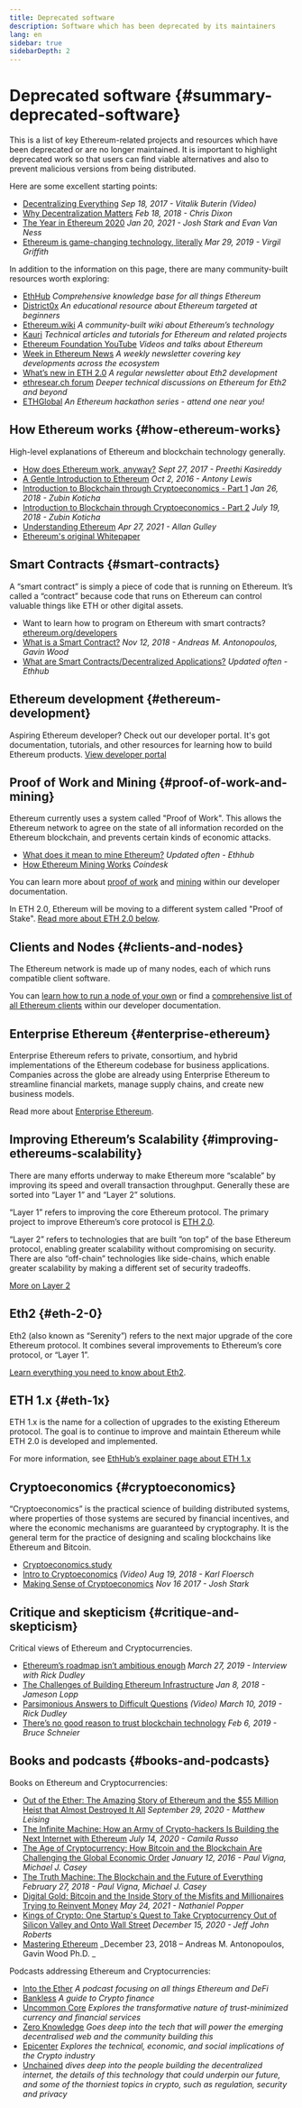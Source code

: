 ```yaml
---
title: Deprecated software
description: Software which has been deprecated by its maintainers
lang: en
sidebar: true
sidebarDepth: 2
---
```


# Deprecated software {#summary-deprecated-software}

This is a list of key Ethereum-related projects and resources which have been deprecated or are no longer maintained. It is important to highlight deprecated work so that users can find viable alternatives and also to prevent malicious versions from being distributed.

Here are some excellent starting points:

- [Decentralizing Everything](https://www.youtube.com/watch?v=WSN5BaCzsbo&feature=youtu.be) _Sep 18, 2017 - Vitalik Buterin (Video)_
- [Why Decentralization Matters](https://medium.com/s/story/why-decentralization-matters-5e3f79f7638e) _Feb 18, 2018 - Chris Dixon_
- [The Year in Ethereum 2020](https://jjmstark.medium.com/the-year-in-ethereum-2020-98123e5f160d) _Jan 20, 2021 - Josh Stark and Evan Van Ness_
- [Ethereum is game-changing technology, literally](https://medium.com/@virgilgr/ethereum-is-game-changing-technology-literally-d67e01a01cf8) _Mar 29, 2019 - Virgil Griffith_

In addition to the information on this page, there are many community-built resources worth exploring:

- [EthHub](https://docs.ethhub.io) _Comprehensive knowledge base for all things Ethereum_
- [District0x](https://education.district0x.io/general-topics/understanding-ethereum/) _An educational resource about Ethereum targeted at beginners_
- [Ethereum.wiki](https://eth.wiki) _A community-built wiki about Ethereum’s technology_
- [Kauri](https://kauri.io) _Technical articles and tutorials for Ethereum and related projects_
- [Ethereum Foundation YouTube](https://www.youtube.com/channel/UCNOfzGXD_C9YMYmnefmPH0g) _Videos and talks about Ethereum_
- [Week in Ethereum News](https://weekinethereumnews.com/) _A weekly newsletter covering key developments across the ecosystem_
- [What’s new in ETH 2.0](https://eth2.news) _A regular newsletter about Eth2 development_
- [ethresear.ch forum](https://ethresear.ch/) _Deeper technical discussions on Ethereum for Eth2 and beyond_
- [ETHGlobal](https://ethglobal.co) _An Ethereum hackathon series - attend one near you!_

## How Ethereum works {#how-ethereum-works}

High-level explanations of Ethereum and blockchain technology generally.

- [How does Ethereum work, anyway?](https://medium.com/@preethikasireddy/how-does-ethereum-work-anyway-22d1df506369) _Sept 27, 2017 - Preethi Kasireddy_
- [A Gentle Introduction to Ethereum](https://bitsonblocks.net/2016/10/02/gentle-introduction-ethereum/) _Oct 2, 2016 - Antony Lewis_
- [Introduction to Blockchain through Cryptoeconomics - Part 1](https://medium.com/blockchain-at-berkeley/introduction-to-blockchain-through-cryptoeconomics-part-1-bitcoin-369f245067f9) _Jan 26, 2018 - Zubin Koticha_
- [Introduction to Blockchain through Cryptoeconomics - Part 2](https://medium.com/mechanism-labs/introduction-to-bitcoin-through-cryptoeconomics-part-2-proof-of-work-and-nakamoto-consensus-1252f6a6c012) _July 19, 2018 - Zubin Koticha_
- [Understanding Ethereum](https://allan-gulley.medium.com/understanding-ethereum-819c2096b613?sk=c89f3aa5a4fd8b5fa0dae3042a3fa011) _Apr 27, 2021 - Allan Gulley_
- [Ethereum's original Whitepaper](/whitepaper/)

## Smart Contracts {#smart-contracts}

A “smart contract” is simply a piece of code that is running on Ethereum. It’s called a “contract” because code that runs on Ethereum can control valuable things like ETH or other digital assets.

- Want to learn how to program on Ethereum with smart contracts? [ethereum.org/developers](/developers/)
- [What is a Smart Contract?](https://github.com/ethereumbook/ethereumbook/blob/develop/07smart-contracts-solidity.asciidoc#what-is-a-smart-contract) _Nov 12, 2018 - Andreas M. Antonopoulos, Gavin Wood_
- [What are Smart Contracts/Decentralized Applications?](https://docs.ethhub.io/ethereum-basics/what-is-ethereum/#what-are-smart-contracts-and-decentralized-applications) _Updated often - Ethhub_

## Ethereum development {#ethereum-development}

Aspiring Ethereum developer? Check out our developer portal. It's got documentation, tutorials, and other resources for learning how to build Ethereum products. [View developer portal](/developers/learning-tools/)

## Proof of Work and Mining {#proof-of-work-and-mining}

Ethereum currently uses a system called "Proof of Work". This allows the Ethereum network to agree on the state of all information recorded on the Ethereum blockchain, and prevents certain kinds of economic attacks.

- [What does it mean to mine Ethereum?](https://docs.ethhub.io/using-ethereum/mining/) _Updated often - Ethhub_
- [How Ethereum Mining Works](https://www.coindesk.com/information/ethereum-mining-works) _Coindesk_

You can learn more about [proof of work](/developers/docs/consensus-mechanisms/pow/) and [mining](/developers/docs/consensus-mechanisms/pow/mining/) within our developer documentation.

In ETH 2.0, Ethereum will be moving to a different system called "Proof of Stake". [Read more about ETH 2.0 below](#eth-2-0).

## Clients and Nodes {#clients-and-nodes}

The Ethereum network is made up of many nodes, each of which runs compatible client software.

You can [learn how to run a node of your own](/developers/docs/nodes-and-clients/#running-your-own-node) or find a [comprehensive list of all Ethereum clients](/developers/docs/nodes-and-clients/#clients) within our developer documentation.

## Enterprise Ethereum {#enterprise-ethereum}

Enterprise Ethereum refers to private, consortium, and hybrid implementations of the Ethereum codebase for business applications. Companies across the globe are already using Enterprise Ethereum to streamline financial markets, manage supply chains, and create new business models.

Read more about [Enterprise Ethereum](/enterprise/).

## Improving Ethereum’s Scalability {#improving-ethereums-scalability}

There are many efforts underway to make Ethereum more “scalable” by improving its speed and overall transaction throughput. Generally these are sorted into “Layer 1” and “Layer 2” solutions.

“Layer 1” refers to improving the core Ethereum protocol. The primary project to improve Ethereum’s core protocol is [ETH 2.0](#eth-2-0).

“Layer 2” refers to technologies that are built “on top” of the base Ethereum protocol, enabling greater scalability without compromising on security. There are also “off-chain” technologies like side-chains, which enable greater scalability by making a different set of security tradeoffs.

[More on Layer 2](/developers/docs/scaling/layer-2-rollups/)

## Eth2 {#eth-2-0}

Eth2 (also known as “Serenity”) refers to the next major upgrade of the core Ethereum protocol. It combines several improvements to Ethereum’s core protocol, or “Layer 1”.

[Learn everything you need to know about Eth2](/eth2/).

## ETH 1.x {#eth-1x}

ETH 1.x is the name for a collection of upgrades to the existing Ethereum protocol. The goal is to continue to improve and maintain Ethereum while ETH 2.0 is developed and implemented.

For more information, see [EthHub’s explainer page about ETH 1.x](https://docs.ethhub.io/ethereum-roadmap/ethereum-1.x/)

## Cryptoeconomics {#cryptoeconomics}

“Cryptoeconomics” is the practical science of building distributed systems, where properties of those systems are secured by financial incentives, and where the economic mechanisms are guaranteed by cryptography. It is the general term for the practice of designing and scaling blockchains like Ethereum and Bitcoin.

- [Cryptoeconomics.study](https://cryptoeconomics.study/)
- [Intro to Cryptoeconomics](https://www.youtube.com/watch?v=F0FCI8GxO5I) _(Video) Aug 19, 2018 - Karl Floersch_
- [Making Sense of Cryptoeconomics](https://medium.com/l4-media/making-sense-of-cryptoeconomics-5edea77e4e8d) _Nov 16 2017 - Josh Stark_

## Critique and skepticism {#critique-and-skepticism}

Critical views of Ethereum and Cryptocurrencies.

- [Ethereum’s roadmap isn’t ambitious enough](https://decryptmedia.com/6136/vulcanize-rick-dudley-ethereum-roadmap-makerdao-polkadot) _March 27, 2019 - Interview with Rick Dudley_
- [The Challenges of Building Ethereum Infrastructure](https://medium.com/@lopp/the-challenges-of-building-ethereum-infrastructure-87e443e47a4b) _Jan 8, 2018 - Jameson Lopp_
- [Parsimonious Answers to Difficult Questions](https://www.youtube.com/watch?v=GOkSg0BuSdw&feature=youtu.be) _(Video) March 10, 2019 - Rick Dudley_
- [There’s no good reason to trust blockchain technology](https://www.wired.com/story/theres-no-good-reason-to-trust-blockchain-technology/) _Feb 6, 2019 - Bruce Schneier_

## Books and podcasts {#books-and-podcasts}

Books on Ethereum and Cryptocurrencies:

- [Out of the Ether: The Amazing Story of Ethereum and the $55 Million Heist that Almost Destroyed It All](https://www.goodreads.com/book/show/55360267-out-of-the-ether) _September 29, 2020 - Matthew Leising_
- [The Infinite Machine: How an Army of Crypto-hackers Is Building the Next Internet with Ethereum](https://www.goodreads.com/en/book/show/50175330-the-infinite-machine) _July 14, 2020 - Camila Russo_
- [The Age of Cryptocurrency: How Bitcoin and the Blockchain Are Challenging the Global Economic Order](https://www.goodreads.com/en/book/show/22174460-the-age-of-cryptocurrency) _January 12, 2016 - Paul Vigna, Michael J. Casey_
- [The Truth Machine: The Blockchain and the Future of Everything](https://www.goodreads.com/en/book/show/34964890-the-truth-machine) _February 27, 2018 - Paul Vigna, Michael J. Casey_
- [Digital Gold: Bitcoin and the Inside Story of the Misfits and Millionaires Trying to Reinvent Money](https://www.goodreads.com/book/show/23546676-digital-gold) _May 24, 2021 - Nathaniel Popper_
- [Kings of Crypto: One Startup's Quest to Take Cryptocurrency Out of Silicon Valley and Onto Wall Street](https://www.goodreads.com/en/book/show/56274031-kings-of-crypto) _December 15, 2020 - Jeff John Roberts_
- [Mastering Ethereum](https://github.com/ethereumbook/ethereumbook) _December 23, 2018 – Andreas M. Antonopoulos, Gavin Wood Ph.D. _

Podcasts addressing Ethereum and Cryptocurrencies:

- [Into the Ether](https://podcast.ethhub.io/) _A podcast focusing on all things Ethereum and DeFi_
- [Bankless](http://podcast.banklesshq.com/) _A guide to Crypto finance_
- [Uncommon Core](https://uncommoncore.co/podcast/) _Explores the transformative nature of trust-minimized currency and financial services_
- [Zero Knowledge](https://www.zeroknowledge.fm/) _Goes deep into the tech that will power the emerging decentralised web and the community building this_
- [Epicenter](https://epicenter.tv/) _Explores the technical, economic, and social implications of the Crypto industry_
- [Unchained](https://unchainedpodcast.com/) _dives deep into the people building the decentralized internet, the details of this technology that could underpin our future, and some of the thorniest topics in crypto, such as regulation, security and privacy_
